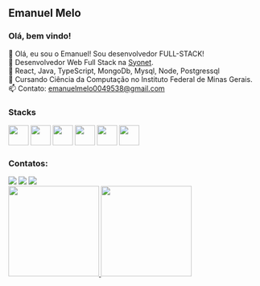 ## Emanuel Melo
### Olá, bem vindo! 

👋 Olá, eu sou o Emanuel! Sou desenvolvedor FULL-STACK! <br>
🔭 Desenvolvedor Web Full Stack na [Syonet](https://syonet.com.br/). <br>
👀 React, Java, TypeScript, MongoDb, Mysql, Node, Postgressql <br>
💞️ Cursando Ciência da Computação no Instituto Federal de Minas Gerais. <br>
📫 Contato: emanuelmelo0049538@gmail.com <br>


### Stacks
<img src="https://cdn.jsdelivr.net/gh/devicons/devicon/icons/react/react-original.svg" width="40" height="40"/>  <img src="https://cdn.jsdelivr.net/gh/devicons/devicon/icons/linux/linux-original.svg" width="40" height="40"/> <img src="https://cdn.jsdelivr.net/gh/devicons/devicon/icons/javascript/javascript-original.svg" width="40" height="40" /> <img src="https://cdn.jsdelivr.net/gh/devicons/devicon/icons/typescript/typescript-original.svg" width="40" height="40"/> <img src="https://cdn.jsdelivr.net/gh/devicons/devicon/icons/python/python-original.svg" width="40" height="40"/> <img src="https://cdn.jsdelivr.net/gh/devicons/devicon/icons/java/java-original.svg" width="40" height="40" />

### Contatos:

<div>
<a href="https://instagram.com/emanuellresende" target="_blank"><img src="https://img.shields.io/badge/-Instagram-%23E4405F?style=for-the-badge&logo=instagram&logoColor=white" target="_blank"></a>
<a href = "mailto:emanuelmelo0049538@gmail.com"><img src="https://img.shields.io/badge/Gmail-D14836?style=for-the-badge&logo=gmail&logoColor=white" target="_blank"></a>
<a href="https://www.linkedin.com/in/emanuel-melo-665487236" target="_blank"><img src="https://img.shields.io/badge/-LinkedIn-%230077B5?style=for-the-badge&logo=linkedin&logoColor=white" target="_blank"></a>   
</div>

<div>
<a href="https://github.com/emanuellresende">
<img height="180em" src="https://github-readme-stats-sigma-five.vercel.app/api/top-langs/?username=emanuellresende&layout=compact&langs_count=7&theme=dracula"/>
<img height="180em" src="https://github-readme-stats-sigma-five.vercel.app/api?username=emanuellresende&show_icons=true&theme=dracula&include_all_commits=true&count_private=true"/>
</div>


